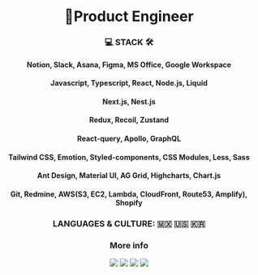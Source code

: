 <h1 align="center">Product Engineer</h1>

<h3 align="center">💻 STACK 🛠</h3>

<h4 align="center">Notion, Slack, Asana, Figma, MS Office, Google Workspace</h4>
<h4 align="center">Javascript, Typescript, React, Node.js, Liquid</h4>
<h4 align="center">Next.js, Nest.js</h4>
<h4 align="center">Redux, Recoil, Zustand</h4>
<h4 align="center">React-query, Apollo, GraphQL</h4>
<h4 align="center">Tailwind CSS, Emotion, Styled-components, CSS Modules, Less, Sass</h4>
<h4 align="center">Ant Design, Material UI, AG Grid, Highcharts, Chart.js</h4>
<h4 align="center">Git, Redmine, AWS(S3, EC2, Lambda, CloudFront, Route53, Amplify), Shopify</h4>

<h3 align="center"> LANGUAGES & CULTURE: 🇲🇽 🇺🇸 🇰🇷</h2>

<h3 align="center">More info</h2>
<p align="center">
  <img src="https://img.shields.io/badge/-Product%20Blog-FFFFFF?style=for-the-badge&logo=medium&logoColor=black&link=jenoblog.com">
  <img src="https://img.shields.io/badge/-Portfolio%20&%20Blog-EC4999?style=for-the-badge&logo=deutschebank&logoColor=white&link=jenolog.com">
  <img src="https://img.shields.io/badge/-Korean%20Tech%20Blog-11B48A?style=for-the-badge&logo=vimeo&logoColor=white&link=https://velog.io/@jha0402">
  <img src="https://img.shields.io/badge/-Gmail-EA4335?style=for-the-badge&logo=gmail&logoColor=white&link=jha0402@gmail.com">
</p>
